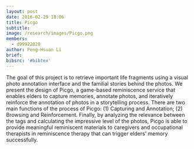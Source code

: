 ```yaml
---
layout: post
date: 2016-02-29 18:06
title: Picgo
subtitle:
image: /research/images/Picgo.png
members:
  - d99922020
author: Peng-Hsuan Li
brief:
bibsrc: '#bibtex'
---
```

<p>The goal of this project is to retrieve important life fragments using a visual photo annotation interface and the familial stories behind the photos. We present the design of Picgo, a game-based reminiscence service that enables elders to capture memories, annotate photos, and iteratively reinforce the annotation of photos in a storytelling process. There are two main functions of the process of Picgo: (1) Capturing and Annotation; (2) Browsing and Reinforcement. Finally, by analyzing the relevance between the tags and calculating the impressive level of the photos, Picgo is able to provide meaningful reminiscent materials to caregivers and occupational therapists in reminiscence therapy that can trigger elders&rsquo; memory successfully.&nbsp;</p>
